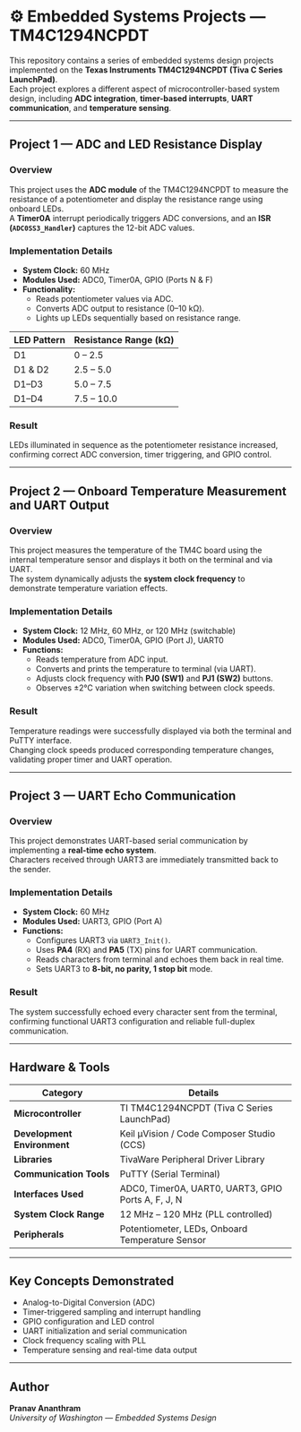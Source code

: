 # ⚙️ Embedded Systems Projects — TM4C1294NCPDT

This repository contains a series of embedded systems design projects implemented on the **Texas Instruments TM4C1294NCPDT (Tiva C Series LaunchPad)**.  
Each project explores a different aspect of microcontroller-based system design, including **ADC integration**, **timer-based interrupts**, **UART communication**, and **temperature sensing**.  

---

## **Project 1 — ADC and LED Resistance Display**

### **Overview**
This project uses the **ADC module** of the TM4C1294NCPDT to measure the resistance of a potentiometer and display the resistance range using onboard LEDs.  
A **Timer0A** interrupt periodically triggers ADC conversions, and an **ISR (`ADC0SS3_Handler`)** captures the 12-bit ADC values.

### **Implementation Details**
- **System Clock:** 60 MHz  
- **Modules Used:** ADC0, Timer0A, GPIO (Ports N & F)  
- **Functionality:**
  - Reads potentiometer values via ADC.
  - Converts ADC output to resistance (0–10 kΩ).
  - Lights up LEDs sequentially based on resistance range.

| LED Pattern | Resistance Range (kΩ) |
|--------------|------------------------|
| D1           | 0 – 2.5               |
| D1 & D2      | 2.5 – 5.0             |
| D1–D3        | 5.0 – 7.5             |
| D1–D4        | 7.5 – 10.0            |

### **Result**
LEDs illuminated in sequence as the potentiometer resistance increased, confirming correct ADC conversion, timer triggering, and GPIO control.

---

## **Project 2 — Onboard Temperature Measurement and UART Output**

### **Overview**
This project measures the temperature of the TM4C board using the internal temperature sensor and displays it both on the terminal and via UART.  
The system dynamically adjusts the **system clock frequency** to demonstrate temperature variation effects.

### **Implementation Details**
- **System Clock:** 12 MHz, 60 MHz, or 120 MHz (switchable)
- **Modules Used:** ADC0, Timer0A, GPIO (Port J), UART0  
- **Functions:**
  - Reads temperature from ADC input.
  - Converts and prints the temperature to terminal (via UART).
  - Adjusts clock frequency with **PJ0 (SW1)** and **PJ1 (SW2)** buttons.
  - Observes ±2°C variation when switching between clock speeds.

### **Result**
Temperature readings were successfully displayed via both the terminal and PuTTY interface.  
Changing clock speeds produced corresponding temperature changes, validating proper timer and UART operation.

---

## **Project 3 — UART Echo Communication**

### **Overview**
This project demonstrates UART-based serial communication by implementing a **real-time echo system**.  
Characters received through UART3 are immediately transmitted back to the sender.

### **Implementation Details**
- **System Clock:** 60 MHz  
- **Modules Used:** UART3, GPIO (Port A)  
- **Functions:**
  - Configures UART3 via `UART3_Init()`.
  - Uses **PA4** (RX) and **PA5** (TX) pins for UART communication.
  - Reads characters from terminal and echoes them back in real time.
  - Sets UART3 to **8-bit, no parity, 1 stop bit** mode.

### **Result**
The system successfully echoed every character sent from the terminal, confirming functional UART3 configuration and reliable full-duplex communication.

---

## **Hardware & Tools**

| Category | Details |
|-----------|----------|
| **Microcontroller** | TI TM4C1294NCPDT (Tiva C Series LaunchPad) |
| **Development Environment** | Keil µVision / Code Composer Studio (CCS) |
| **Libraries** | TivaWare Peripheral Driver Library |
| **Communication Tools** | PuTTY (Serial Terminal) |
| **Interfaces Used** | ADC0, Timer0A, UART0, UART3, GPIO Ports A, F, J, N |
| **System Clock Range** | 12 MHz – 120 MHz (PLL controlled) |
| **Peripherals** | Potentiometer, LEDs, Onboard Temperature Sensor |

---

## **Key Concepts Demonstrated**
- Analog-to-Digital Conversion (ADC)  
- Timer-triggered sampling and interrupt handling  
- GPIO configuration and LED control  
- UART initialization and serial communication  
- Clock frequency scaling with PLL  
- Temperature sensing and real-time data output  

---

## **Author**
**Pranav Ananthram**  
*University of Washington — Embedded Systems Design*  
